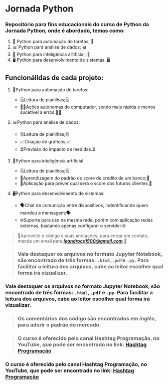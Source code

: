 # Jornada Python
### Repositório para fins educacionais do curso de Python da Jornada Python, onde é abordado, temas como:

1. 📝 Python para automação de tarefas; 📝
2. 📊 Python para análise de dados; 📊
3. 🤖 Python para inteligência artificial; 🤖
4. 🖥️ Python para desenvolvimento de sistemas. 🖥️

## Funcionálidas de cada projeto:

1. 📝Python para automação de tarefas:
     * 🗒️Leitura de planilhas;🗒️
     * ✍🏼Ações autonomas do computador, sendo mais rápida e menos sucetível a erros.✍🏼

2. 📊Python para análise de dados:
     * 🗒️Leitura de planilhas;🗒️
     * 📈Criação de gráficos;📈
     * ⏳Previsão do impacto de medidas.⏳

3. 🤖Python para inteligência artificial:
     * 🗒️Leitura de planilhas;🗒️
     * 🧠Aprendizagem do padrão de score de crédito de um banco;🧠
     * 📝Aplicação para prever qual será o score dos futuros clientes.📝

4. 🖥️Python para desenvolvimento de sistemas:
     * 🗣Chat de comunição entre dispositivos, indentificando quem mandou a mensagem;🗣
     * 🌐Suporte para uso na mesma rede, porém com aplicação redes externas, bastando apenas configurar o servidor.🌐

> 📨Aproveite o código e suas anotações, para entrar em contato, mande um email para ***leandrocs1500@gmail.com***.📨

> ### Vale destaquer os arquivos no formato Jupyter Notebook, são encontrado de três formas: `.html`,`.pdf`e `.py`. Para facilitar a leitura dos arquivos, cabe ao leitor escolher qual forma irá vizualizar.
### Vale destaquer os arquivos no formato Jupyter Notebook, são encontrado de três formas: `.html`, `.pdf` e `.py`. Para facilitar a leitura dos arquivos, cabe ao leitor escolher qual forma irá vizualizar.

> ### Os comentários dos código são encontrados em *inglês*, para aderir o padrão do mercado.

> ### O curso é oferecido pelo canal Hashtag Programação, no YouTube, que pode ser encontrado no link: [Hashtag Programação](https://www.youtube.com/channel/UCafFexaRoRylOKdzGBU6Pgg)


### O curso é oferecido pelo canal Hashtag Programação, no YouTube, que pode ser encontrado no link: [Hashtag Programação](https://www.youtube.com/channel/UCafFexaRoRylOKdzGBU6Pgg)
